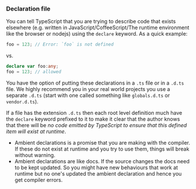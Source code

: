 ### Declaration file
You can tell TypeScript that you are trying to describe code that exists elsewhere (e.g. written in JavaScript/CoffeeScript/The runtime environment like the browser or nodejs) using the `declare` keyword. As a quick example: 

```ts
foo = 123; // Error: `foo` is not defined
```
vs.
```ts
declare var foo:any;
foo = 123; // allowed 
```

You have the option of putting these declarations in a `.ts` file or in a `.d.ts` file. We highly recommend you in your real world projects you use a separate `.d.ts` (start with one called something like `globals.d.ts` or `vendor.d.ts`).

If a file has the extension `.d.ts` then each root level definition much have the `declare` keyword prefixed to it to make it clear that the author knows that there will be *no code emitted by TypeScript to ensure that this defined item will exist at runtime*. 

> 
* Ambient declarations is a promise that you are making with the compiler. If these do not exist at runtime and you try to use them, things will break without warning.
* Ambient declarations are like docs. If the source changes the docs need to be kept updated. So you might have new behaviours that work at runtime but no one's updated the ambient declaration and hence you get compiler errors.
